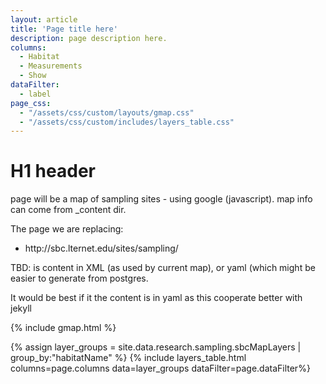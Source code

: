 ```yaml
---
layout: article
title: 'Page title here'
description: page description here.
columns:
  - Habitat
  - Measurements
  - Show
dataFilter:
  - label
page_css:
  - "/assets/css/custom/layouts/gmap.css"
  - "/assets/css/custom/includes/layers_table.css"
---
```


<h1>H1 header</h1>

<p>page will be a map of sampling sites - using google (javascript). map info can come from _content dir.  </p>


<p>The page we are replacing:
<ul>
<li>http://sbc.lternet.edu/sites/sampling/</li>
</ul>
<p>TBD: is content in XML (as used by current map), or yaml (which might be easier to generate from postgres. </p>
<p>It would be best if it the content is in yaml as this cooperate better with jekyll</p>

{% include gmap.html %}


{% assign layer_groups = site.data.research.sampling.sbcMapLayers | group_by:"habitatName" %}
{% include layers_table.html columns=page.columns data=layer_groups dataFilter=page.dataFilter%}

<br/>
<!-- Current API is just for development, need a new key -->
<script src="/assets/js/gmap.js"/></script>
<script src="/assets/js/layer_table.js"></script>

<script async defer
src="https://maps.googleapis.com/maps/api/js?key=AIzaSyBAsXhfi9ZNaT-4kUQSkq3etSJe1k8k_Pk&callback=initMap">
// </script>